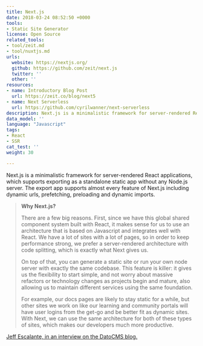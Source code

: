 ```yaml
---
title: Next.js
date: 2018-03-24 08:52:50 +0000
tools:
- Static Site Generator
license: Open Source
related_tools:
- tool/zeit.md
- tool/nuxtjs.md
urls:
  website: https://nextjs.org/
  github: https://github.com/zeit/next.js
  twitter: ''
  other: ''
resources:
- name: Introductory Blog Post
  url: https://zeit.co/blog/next5
- name: Next Serverless
  url: https://github.com/cyrilwanner/next-serverless
description: Next.js is a minimalistic framework for server-rendered React applications
data_model: ''
language: "Javascript"
tags:
- React
- SSR
cat_test: ''
weight: 30

---
```

Next.js is a minimalistic framework for server-rendered React applications, which supports exporting as a standalone static app without any Node.js server. The export app supports almost every feature of Next.js including dynamic urls, prefetching, preloading and dynamic imports.

> **Why Next.js?**
>
> There are a few big reasons. First, since we have this global shared component system built with React, it makes sense for us to use an architecture that is based on Javascript and integrates well with React. We have a lot of sites with a lot of pages, so in order to keep performance strong, we prefer a server-rendered architecture with code splitting, which is exactly what Next gives us.
>
> On top of that, you can generate a static site or run your own node server with exactly the same codebase. This feature is killer: it gives us the flexibility to start simple, and not worry about massive refactors or technology changes as projects begin and mature, also allowing us to maintain different services using the same foundation.
>
> For example, our docs pages are likely to stay static for a while, but other sites we work on like our learning and community portals will have user logins from the get-go and be better fit as dynamic sites. With Next, we can use the same architecture for both of these types of sites, which makes our developers much more productive.

[Jeff Escalante, in an interview on the DatoCMS blog.](https://www.datocms.com/blog/how-hashicorp-gets-the-best-out-of-datocms/)